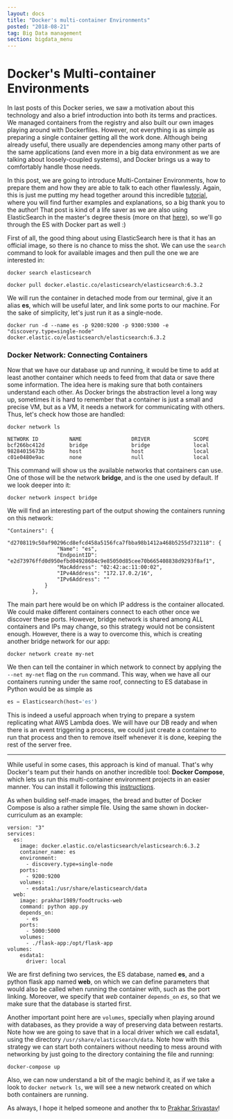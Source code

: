 ```yaml
---
layout: docs
title: "Docker's multi-container Environments"
posted: "2018-08-21"
tag: Big Data management
section: bigdata_menu
---
```


# Docker's Multi-container Environments

In last posts of this Docker series, we saw a motivation about this technology and also a brief introduction into both its terms and practices. We managed containers from the registry and also built our own images playing around with Dockerfiles. However, not everything is as simple as preparing a single container getting all the work done. Although being already useful, there usually are dependencies among many other parts of the same applications (and even more in a big data environment as we are talking about loosely-coupled systems), and Docker brings us a way to comfortably handle those needs.

In this post, we are going to introduce Multi-Container Environments, how to prepare them and how they are able to talk to each other flawlessly. Again, this is just me putting my head together around this incredible [tutorial](https://docker-curriculum.com/), where you will find further examples and explanations, so a big thank you to the author! That post is kind of a life saver as we are also using ElasticSearch in the master's degree thesis (more on that [here](https://pmbrull.github.io/microsite/content/bigdata/elasticsearch-as-db-of-choice.html)), so we'll go through the ES with Docker part as well :)

First of all, the good thing about using ElasticSearch here is that it has an official image, so there is no chance to miss the shot. We can use the `search` command to look for available images and then pull the one we are interested in:

```
docker search elasticsearch
```

```
docker pull docker.elastic.co/elasticsearch/elasticsearch:6.3.2
```

We will run the container in detached mode from our terminal, give it an alias **es**, which will be useful later, and link some ports to our machine. For the sake of simplicity, let's just run it as a single-node.

```
docker run -d --name es -p 9200:9200 -p 9300:9300 -e "discovery.type=single-node" docker.elastic.co/elasticsearch/elasticsearch:6.3.2
```

### Docker Network: Connecting Containers

Now that we have our database up and running, it would be time to add at least another container which needs to feed from that data or save there some information. The idea here is making sure that both containers understand each other. As Docker brings the abstraction level a long way up, sometimes it is hard to remember that a container is just a small and precise VM, but as a VM, it needs a network for communicating with others. Thus, let's check how those are handled:

```
docker network ls
```

```
NETWORK ID          NAME                DRIVER              SCOPE
bcf266bc412d        bridge              bridge              local
98284015673b        host                host                local
c01e0480e9ac        none                null                local
```

This command will show us the available networks that containers can use. One of those will be the network **bridge**, and is the one used by default. If we look deeper into it:

```
docker network inspect bridge
```

We will find an interesting part of the output showing the containers running on this network:

```
"Containers": {
            "d2708119c50af90296cd8efcd458a5156fca7fbba98b1412a468b5255d732118": {
                "Name": "es",
                "EndpointID": "e2d73976ffd0d950efbd04928684c9e85050d85cee70b665408838d9293f8af1",
                "MacAddress": "02:42:ac:11:00:02",
                "IPv4Address": "172.17.0.2/16",
                "IPv6Address": ""
            }
        },
```

The main part here would be on which IP address is the container allocated. We could make different containers connect to each other once we discover these ports. However, bridge network is shared among ALL containers and IPs may change, so this strategy would not be consistent enough. However, there is a way to overcome this, which is creating another bridge network for our app:

```
docker network create my-net
```

We then can tell the container in which network to connect by applying the `--net my-net` flag on the `run` command. This way, when we have all our containers running under the same roof, connecting to ES database in Python would be as simple as

```python
es = Elasticsearch(host='es')
```

This is indeed a useful approach when trying to prepare a system replicating what AWS Lambda does. We will have our DB ready and when there is an event triggering a process, we could just create a container to run that process and then to remove itself whenever it is done, keeping the rest of the server free.

-----

While useful in some cases, this approach is kind of manual. That's why Docker's team put their hands on another incredible tool: **Docker Compose**, which lets us run this multi-container environment projects in an easier manner. You can install it following this [instructions](https://docs.docker.com/compose/install/).

As when building self-made images, the bread and butter of Docker Compose is also a rather simple file. Using the same shown in docker-curriculum as an example:

```
version: "3"
services:
  es:
    image: docker.elastic.co/elasticsearch/elasticsearch:6.3.2
    container_name: es
    environment:
      - discovery.type=single-node
    ports:
      - 9200:9200
    volumes:
      - esdata1:/usr/share/elasticsearch/data
  web:
    image: prakhar1989/foodtrucks-web
    command: python app.py
    depends_on:
      - es
    ports:
      - 5000:5000
    volumes:
      - ./flask-app:/opt/flask-app
volumes:
    esdata1:
      driver: local
```

We are first defining two services, the ES database, named **es**, and a python flask app named **web**, on which we can define parameters that would also be called when running the container with, such as the port linking. Moreover, we specify that *web* container `depends_on` *es*, so that we make sure that the database is started first. 

Another important point here are `volumes`, specially when playing around with databases, as they provide a way of preserving data between restarts. Note how we are going to save that in a local driver which we call esdata1, using the directory `/usr/share/elasticsearch/data`. Note how with this strategy we can start both containers without needing to mess around with networking by just going to the directory containing the file and running:

```
docker-compose up
```

Also, we can now understand a bit of the magic behind it, as if we take a look to `docker network ls`, we will see a new network created on which both containers are running.

As always, I hope it helped someone and another thx to [Prakhar Srivastav](https://prakhar.me)!
